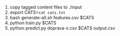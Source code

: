 1) copy tagged content files to ./input
2) export CATS=`cat cats.txt`
3) bash generate-all.sh features.csv $CATS
4) python train.py $CATS
5) python predict.py doprava-x.csv $CATS output.csv

